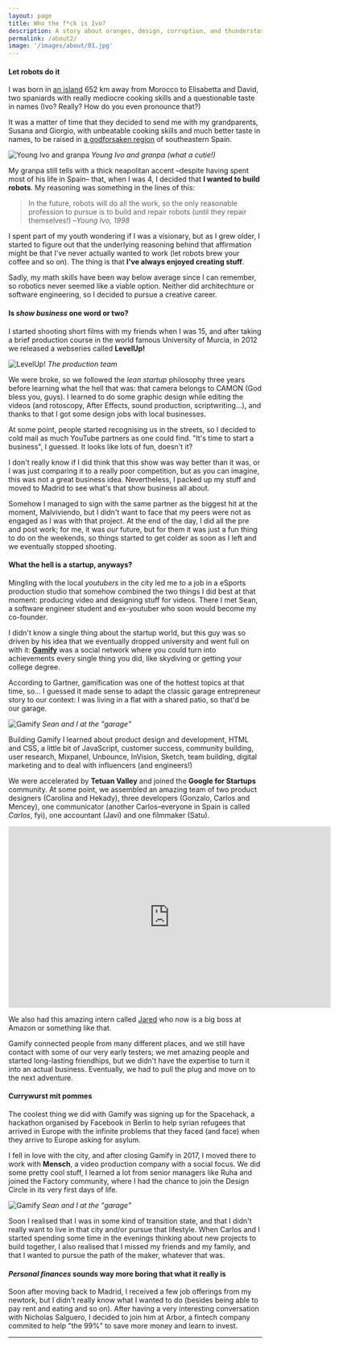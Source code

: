 ```yaml
---
layout: page
title: Who the f*ck is Ivo?
description: A story about oranges, design, corruption, and thunderstorms
permalink: /about2/
image: '/images/about/01.jpg'
---
```


#### Let robots do it

I was born in [an island](https://unsplash.com/photos/BghGseQbAkA) 652 km away from Morocco to Elisabetta and David, two spaniards with really mediocre cooking skills and a questionable taste in names (Ivo? Really? How do you even pronounce that?)

It was a matter of time that they decided to send me with my grandparents, Susana and Giorgio,  with unbeatable cooking skills and much better taste in names, to be raised in [a godforsaken region](https://es.wikipedia.org/wiki/Murcia) of southeastern Spain.

![Young Ivo and granpa]({{site.baseurl}}/images/about/granpa-and-ivo.jpg)
*Young Ivo and granpa (what a cutie!)*

My granpa still tells with a thick neapolitan accent –despite having spent most of his life in Spain– that, when I was 4, I decided that <strong>I wanted to build robots</strong>. My reasoning was something in the lines of this:

> In the future, robots will do all the work, so the only reasonable profession to pursue is to build and repair robots (until they repair themselves!)
–<i>Young Ivo, 1998</i>

<!-- (Yes, I'm quoting myself. This is <i>my</i> website, isn't it?)

<br> -->

I spent part of my youth wondering if I was a visionary, but as I grew older, I started to figure out that the underlying reasoning behind that affirmation might be that I've never actually wanted to work (let robots brew your coffee and so on). The thing is that <strong>I've always enjoyed creating stuff</strong>. 

Sadly, my math skills have been way below average since I can remember, so robotics never seemed like a viable option. Neither did architechture or software engineering, so I decided to pursue a creative career.

#### Is <i>show business</i> one word or two?

I started shooting short films with my friends when I was 15, and after taking a brief production course in the world famous University of Murcia, in 2012 we released a webseries called <strong>LevelUp!</strong>

![LevelUp!]({{site.baseurl}}/images/about/02.jpeg)
*The production team*

We were broke, so we followed the <i>lean startup</i> philosophy three years before learning what the hell that was: that camera belongs to CAMON (God bless you, guys). I learned to do some graphic design while editing the videos (and rotoscopy, After Effects, sound production, scriptwriting...), and thanks to that I got some design jobs with local businesses.

At some point, people started recognising us in the streets, so I decided to cold mail as much YouTube partners as one could find. "It's time to start a business", I guessed. It looks like lots of fun, doesn't it?

I don't really know if I did think that this show was way better than it was, or I was just comparing it to a really poor competition, but as you can imagine, this was not a great business idea. Nevertheless, I packed up my stuff and moved to Madrid to see what's that show business all about.

Somehow I managed to sign with the same partner as the biggest hit at the moment, Malviviendo, but I didn't want to face that my peers were not as engaged as I was with that project. At the end of the day, I did all the pre and post work; for me, it was <i>our</i> future, but for them it was just a fun thing to do on the weekends, so things started to get colder as soon as I left and we eventually stopped shooting.

#### What the hell is a startup, anyways?

Mingling with the local <i>youtubers</i> in the city led me to a job in a eSports production studio that somehow combined the two things I did best at that moment: producing video and designing stuff for videos. There I met Sean, a software engineer student and ex-youtuber who soon would become my co-founder.

I didn't know a single thing about the startup world, but this guy was so driven by his idea that we eventually dropped university and went full on with it: <a href="gamify"><strong>Gamify</strong></a> was a social network where you could turn into achievements every single thing you did, like skydiving or getting your college degree.

According to Gartner, gamification was one of the hottest topics at that time, so... I guessed it made sense to adapt the classic garage entrepreneur story to our context: I was living in a flat with a shared patio, so that'd be our garage.

![Gamify]({{site.baseurl}}/images/about/gamify.jpg)
*Sean and I at the "garage"*

Building Gamify I learned about product design and development, HTML and CSS, a little bit of JavaScript, customer success, community building, user research, Mixpanel, Unbounce, InVision, Sketch, team building, digital marketing and to deal with influencers (and engineers!)

We were accelerated by <strong>Tetuan Valley</strong> and joined the <strong>Google for Startups</strong> community. At some point, we assembled an amazing team of two product designers (Carolina and Hekady), three developers (Gonzalo, Carlos and Mencey), one communicator (another Carlos–everyone in Spain is called <i>Carlos</i>, fyi), one accountant (Javi) and one filmmaker (Satu). 

<p><iframe src="https://www.youtube.com/watch?v=16gTCYtD5UA&feature=youtu.be" width="640" height="360" frameborder="0" allowfullscreen></iframe></p>

We also had this amazing intern called <a href="https://www.linkedin.com/in/jared-penner-b534a8143/">Jared</a> who now is a big boss at Amazon or something like that.

Gamify connected people from many different places, and we still have contact with some of our very early testers; we met amazing people and started long-lasting friendhips, but we didn't have the expertise to turn it into an actual business. Eventually, we had to pull the plug and move on to the next adventure.

#### Currywurst mit pommes

The coolest thing we did with Gamify was signing up for the Spacehack, a hackathon organised by Facebook in Berlin to help syrian refugees that arrived in Europe with the infinite problems that they faced (and face) when they arrive to Europe asking for asylum.

I fell in love with the city, and after closing Gamify in 2017, I moved there to work with <strong>Mensch</strong>, a video production company with a social focus. We did some pretty cool stuff, I learned a lot from senior managers like Ruha and joined the Factory community, where I had the chance to join the Design Circle in its very first days of life.

![Gamify]({{site.baseurl}}/images/about/gamify.jpg)
*Sean and I at the "garage"*

Soon I realised that I was in some kind of transition state, and that I didn't really want to live in that city and/or pursue that lifestyle. When Carlos and I started spending some time in the evenings thinking about new projects to build together, I also realised that I missed my friends and my family, and that I wanted to pursue the path of the maker, whatever that was.

#### <i>Personal finances</i> sounds way more boring that what it really is

Soon after moving back to Madrid, I received a few job offerings from my newtork, but I didn't really know what I wanted to do (besides being able to pay rent and eating and so on). After having a very interesting conversation with Nicholas Salguero, I decided to join him at Arbor, a fintech company commited to help "the 99%" to save more money and learn to invest. 

***